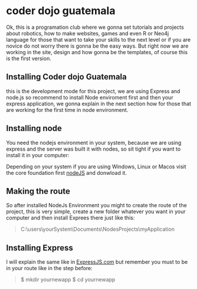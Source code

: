 # coder dojo guatemala
Ok, this is a programation club where we gonna set tutorials and projects about robotics, how to make websites, games and even R or Neo4j language for those that want to take your skills to the next level or if you are novice do not worry there is gonna be the easy ways.
But right now we are working in the site, design and how gonna be the templates, of course this is the first version.

## Installing Coder dojo Guatemala
this is the development mode for this project, we are using Express and node.js so recommend to install Node enviroment first and then your express application, we gonna explain in the next section how for those that are working for the first time in node environment.

## Installing node
You need the nodejs environment in your system, because we are using express and the server was built it with nodes, so sit tight if you want to install it in your computer:

Depending on your system if you are using Windows, Linux or Macos visit the core foundation first [nodeJS](https://nodejs.org/en/download/) and donwload it.

## Making the route
So after installed NodeJs Environment you might to create the route of the project, this is very simple, create a new folder whatever you want in your computer and then install Exprees there just like this:
  > C:\users\yourSystem\Documents\NodesProjects\myApplication
  
## Installing Express
I will explain the same like in [ExpressJS.com](https://expressjs.com/en/starter/installing.html) but remember you must to be in your route like in the step before:
  > $ mkdir yournewapp
  > $ cd yournewapp

